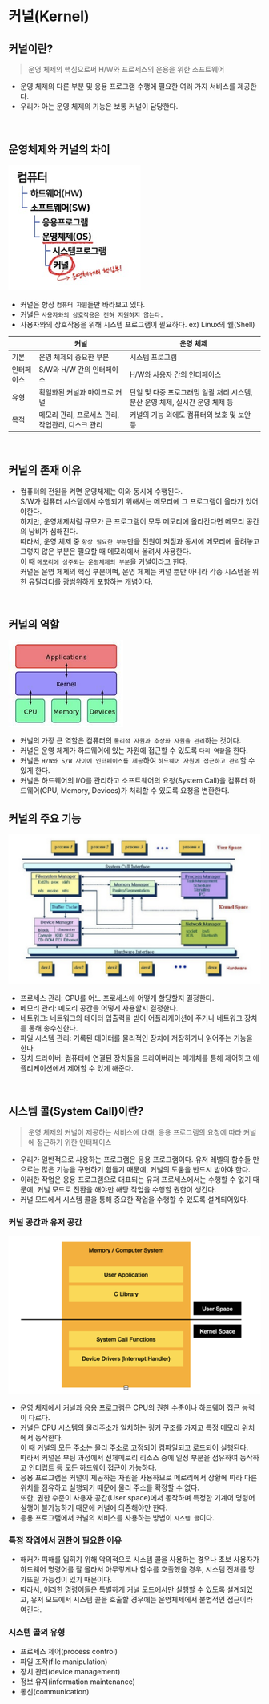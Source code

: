 # 커널(Kernel)

## 커널이란?
> 운영 체제의 핵심으로써 H/W와 프로세스의 운용을 위한 소프트웨어
- 운영 체제의 다른 부분 및 응용 프로그램 수행에 필요한 여러 가지 서비스를 제공한다.
- 우리가 아는 운영 체제의 기능은 보통 커널이 담당한다.

<br>

## 운영체제와 커널의 차이

<img src="./images/Kernel/kernel.png">

- 커널은 항상 `컴퓨터 자원`들만 바라보고 있다.
- 커널은 `사용자와의 상호작용은 전혀 지원하지 않는다.`
- 사용자와의 상호작용을 위해 시스템 프로그램이 필요하다. ex) Linux의 쉘(Shell)

||커널|운영 체제|
|---|---|---|
|기본|운영 체제의 중요한 부분|시스템 프로그램|
|인터페이스|S/W와 H/W 간의 인터페이스|H/W와 사용자 간의 인터페이스|
|유형|획일화된 커널과 마이크로 커널|단일 및 다중 프로그래밍 일괄 처리 시스템, 분산 운영 체제, 실시간 운영 체제 등|
|목적|메모리 관리, 프로세스 관리, 작업관리, 디스크 관리|커널의 기능 외에도 컴퓨터외 보호 및 보안 등|

<br>

## 커널의 존재 이유
- 컴퓨터의 전원을 켜면 운영체제는 이와 동시에 수행된다.   
S/W가 컴퓨터 시스템에서 수행되기 위해서는 메모리에 그 프로그램이 올라가 있어야한다.   
하지만, 운영체제처럼 규모가 큰 프로그램이 모두 메모리에 올라간다면 메모리 공간의 낭비가 심해진다.   
따라서, 운영 체제 중 `항상 필요한 부분`만을 전원이 켜짐과 동시에 메모리에 올려놓고 그렇지 않은 부분은 필요할 때 메모리에서 올려서 사용한다.   
이 때 `메모리에 상주되는 운영체제의 부분`을 커널이라고 한다.   
커널은 운영 체제의 핵심 부분이며, 운영 체제는 커널 뿐만 아니라 각종 시스템을 위한 유틸리티를 광범위하게 포함하는 개념이다.

<br>

## 커널의 역할

<img src="./images/Kernel/layer.png">

- 커널의 가장 큰 역할은 컴퓨터의 `물리적 자원과 추상화 자원을 관리`하는 것이다.
- 커널은 운영 체제가 하드웨어에 있는 자원에 접근할 수 있도록 `다리 역할`을 한다.
- 커널은 `H/W와 S/W 사이에 인터페이스를 제공`하여 `하드웨어 자원에 접근하고 관리`할 수 있게 한다.
- 커널은 하드웨어의 I/O를 관리하고 소프트웨어의 요청(System Call)을 컴퓨터 하드웨어(CPU, Memory, Devices)가 처리할 수 있도록 요청을 변환한다.

## 커널의 주요 기능

<img src="./images/Kernel/management.png">

- 프로세스 관리: CPU를 어느 프로세스에 어떻게 할당할지 결정한다.
- 메모리 관리: 메모리 공간을 어떻게 사용할지 결정한다.
- 네트워크: 네트워크의 데이터 입출력을 받아 어플리케이션에 주거나 네트워크 장치를 통해 송수신한다.
- 파일 시스템 관리: 기록된 데이터를 물리적인 장치에 저장하거나 읽어주는 기능을 한다.
- 장치 드라이버: 컴퓨터에 연결된 장치들을 드라이버라는 매개체를 통해 제어하고 애플리케이션에서 제어할 수 있게 해준다.


<br>

## 시스템 콜(System Call)이란?

> 운영 체제의 커널이 제공하는 서비스에 대해, 응용 프로그램의 요청에 따라 커널에 접근하기 위한 인터페이스
- 우리가 일반적으로 사용하는 프로그램은 응용 프로그램이다. 유저 레벨의 함수들 만으로는 많은 기능을 구현하기 힘들기 때문에, 커널의 도움을 반드시 받아야 한다.
- 이러한 작업은 응용 프로그램으로 대표되는 유저 프로세스에서는 수행할 수 없기 때문에, 커널 모드로 전환을 해야만 해당 작업을 수행할 권한이 생긴다.
- 커널 모드에서 시스템 콜을 통해 중요한 작업을 수행할 수 있도록 설계되어있다.

### 커널 공간과 유저 공간

<img src="./images/Kernel/memory.png">

- 운영 체제에서 커널과 응용 프로그램은 CPU의 권한 수준이나 하드웨어 접근 능력이 다르다.
- 커널은 CPU 시스템의 물리주소가 일치하는 링커 구조를 가지고 특정 메모리 위치에서 동작한다.   
이 때 커널의 모든 주소는 물리 주소로 고정되어 컴파일되고 로드되어 실행된다.   
따라서 커널은 부팅 과정에서 전체메로리 리소스 중에 일정 부분을 점유하여 동작하고 인터럽트 등 모든 하드웨어 접근이 가능하다.
- 응용 프로그램은 커널이 제공하는 자원을 사용하므로 메로리에서 상황에 따라 다른 위치를 점유하고 실행되기 때문에 물리 주소를 확정할 수 없다.   
또한, 권한 수준이 사용자 공간(User space)에서 동작하며 특정한 기계어 명령어 실행이 불가능하기 때문에 커널에 의존해야만 한다.
- 응용 프로그램에서 커널의 서비스를 사용하는 방법이 `시스템 콜`이다.

### 특정 작업에서 권한이 필요한 이유

- 해커가 피해를 입히기 위해 악의적으로 시스템 콜을 사용하는 경우나 초보 사용자가 하드웨어 명령어를 잘 몰라서 아무렇게나 함수를 호출했을 경우, 시스템 전체를 망가뜨릴 가능성이 있기 때문이다.
- 따라서, 이러한 명령어들은 특별하게 커널 모드에서만 실행할 수 있도록 설계되었고, 유저 모드에서 시스템 콜을 호출할 경우에는 운영체제에서 불법적인 접근이라 여긴다.

### 시스템 콜의 유형

- 프로세스 제어(process control)
- 파일 조작(file manipulation)
- 장치 관리(device management)
- 정보 유지(information maintenance)
- 통신(communication)
